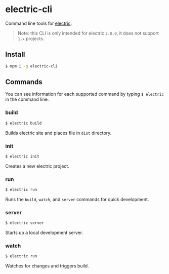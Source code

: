 <!--
SPDX-FileCopyrightText: © 2017 Liferay International Ltd. <https://liferay.com>

SPDX-License-Identifier: BSD-3-Clause
-->

# electric-cli

Command line tools for [electric](https://github.com/wedeploy/electric).

> Note: this CLI is only intended for electric `2.0.0`, it does not
support `1.x` projects.

## Install

```sh
$ npm i -g electric-cli
```

## Commands

You can see information for each supported command by typing `$ electric` in the command line.

### build

```sh
$ electric build
```

Builds electric site and places file in `dist` directory.

### init

```sh
$ electric init
```

Creates a new electric project.

### run

```sh
$ electric run
```

Runs the `build`, `watch`, and `server` commands for quick development.

### server

```sh
$ electric server
```

Starts up a local development server.

### watch

```sh
$ electric run
```

Watches for changes and triggers build.
